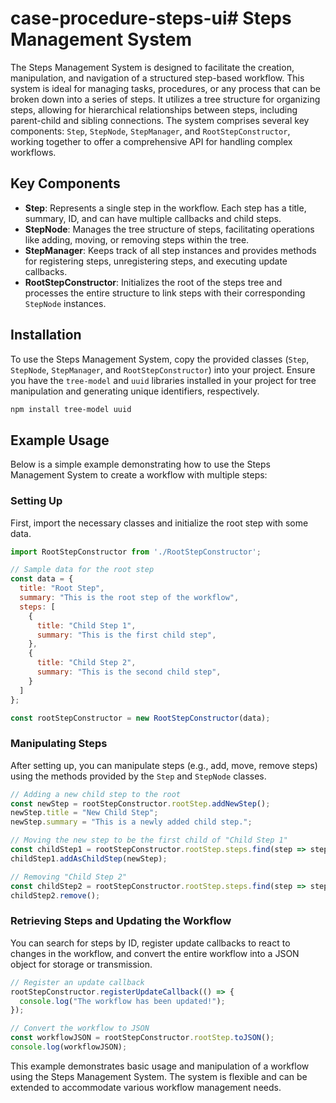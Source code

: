# case-procedure-steps-ui# Steps Management System

The Steps Management System is designed to facilitate the creation, manipulation, and navigation of a structured step-based workflow. This system is ideal for managing tasks, procedures, or any process that can be broken down into a series of steps. It utilizes a tree structure for organizing steps, allowing for hierarchical relationships between steps, including parent-child and sibling connections. The system comprises several key components: `Step`, `StepNode`, `StepManager`, and `RootStepConstructor`, working together to offer a comprehensive API for handling complex workflows.

## Key Components

- **Step**: Represents a single step in the workflow. Each step has a title, summary, ID, and can have multiple callbacks and child steps.
- **StepNode**: Manages the tree structure of steps, facilitating operations like adding, moving, or removing steps within the tree.
- **StepManager**: Keeps track of all step instances and provides methods for registering steps, unregistering steps, and executing update callbacks.
- **RootStepConstructor**: Initializes the root of the steps tree and processes the entire structure to link steps with their corresponding `StepNode` instances.

## Installation

To use the Steps Management System, copy the provided classes (`Step`, `StepNode`, `StepManager`, and `RootStepConstructor`) into your project. Ensure you have the `tree-model` and `uuid` libraries installed in your project for tree manipulation and generating unique identifiers, respectively.

```bash
npm install tree-model uuid
```

## Example Usage

Below is a simple example demonstrating how to use the Steps Management System to create a workflow with multiple steps:

### Setting Up

First, import the necessary classes and initialize the root step with some data.

```javascript
import RootStepConstructor from './RootStepConstructor';

// Sample data for the root step
const data = {
  title: "Root Step",
  summary: "This is the root step of the workflow",
  steps: [
    {
      title: "Child Step 1",
      summary: "This is the first child step",
    },
    {
      title: "Child Step 2",
      summary: "This is the second child step",
    }
  ]
};

const rootStepConstructor = new RootStepConstructor(data);
```

### Manipulating Steps

After setting up, you can manipulate steps (e.g., add, move, remove steps) using the methods provided by the `Step` and `StepNode` classes.

```javascript
// Adding a new child step to the root
const newStep = rootStepConstructor.rootStep.addNewStep();
newStep.title = "New Child Step";
newStep.summary = "This is a newly added child step.";

// Moving the new step to be the first child of "Child Step 1"
const childStep1 = rootStepConstructor.rootStep.steps.find(step => step.title === "Child Step 1");
childStep1.addAsChildStep(newStep);

// Removing "Child Step 2"
const childStep2 = rootStepConstructor.rootStep.steps.find(step => step.title === "Child Step 2");
childStep2.remove();
```

### Retrieving Steps and Updating the Workflow

You can search for steps by ID, register update callbacks to react to changes in the workflow, and convert the entire workflow into a JSON object for storage or transmission.

```javascript
// Register an update callback
rootStepConstructor.registerUpdateCallback(() => {
  console.log("The workflow has been updated!");
});

// Convert the workflow to JSON
const workflowJSON = rootStepConstructor.rootStep.toJSON();
console.log(workflowJSON);
```

This example demonstrates basic usage and manipulation of a workflow using the Steps Management System. The system is flexible and can be extended to accommodate various workflow management needs.
